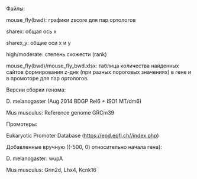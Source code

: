 Файлы:

mouse_fly(bwd): 
графики zscore для пар ортологов

sharex: общая ось х

sharex_y: общие оси х и у

high/moderate: степень схожести (rank)

mouse_fly(bwd)/mouse_fly_bwd.xlsx:  таблица количества найденных сайтов формирования z-днк (при разных пороговых значениях) в гене и в промоторе для пар ортологов.



Версии сборки генома:

D. melanogaster (Aug 2014 BDGP Rel6 + ISO1 MT/dm6)

Mus musculus: Reference genome GRCm39


Промотеры:

Eukaryotic Promoter Database (https://epd.epfl.ch//index.php)

Добавленные вручную ((-500, 0) относительно начала гена):


D. melanogaster: wupA 

Mus musculus: Grin2d, Lhx4, Kcnk16


